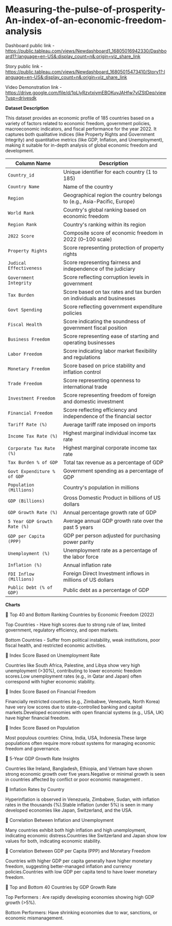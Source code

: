 # Measuring-the-pulse-of-prosperity-An-index-of-an-economic-freedom-analysis


Dashboard public link -https://public.tableau.com/views/Newdashboard1_16805016942330/Dashboard1?:language=en-US&:display_count=n&:origin=viz_share_link

Story public link -https://public.tableau.com/views/Newdashboard_16805015473410/Story1?:language=en-US&:display_count=n&:origin=viz_share_link

Video Demonstration link -https://drive.google.com/file/d/1pLlyRzvtxiymEBOKuyJAHfw7vlZStDeq/view?usp=drivesdk

**Dataset Description**

This dataset provides an economic profile of 185 countries based on a variety of factors related to economic freedom, government policies, macroeconomic indicators, and fiscal performance for the year 2022. It captures both qualitative indices (like Property Rights and Government Integrity) and quantitative metrics (like GDP, Inflation, and Unemployment), making it suitable for in-depth analysis of global economic freedom and development.

| **Column Name**              | **Description**                                                         |
| ---------------------------- | ----------------------------------------------------------------------- |
| `Country_id`                 | Unique identifier for each country (1 to 185)                           |
| `Country Name`               | Name of the country                                                     |
| `Region`                     | Geographical region the country belongs to (e.g., Asia-Pacific, Europe) |
| `World Rank`                 | Country's global ranking based on economic freedom                      |
| `Region Rank`                | Country's ranking within its region                                     |
| `2022 Score`                 | Composite score of economic freedom in 2022 (0–100 scale)               |
| `Property Rights`            | Score representing protection of property rights                        |
| `Judical Effectiveness`      | Score representing fairness and independence of the judiciary           |
| `Government Integrity`       | Score reflecting corruption levels in government                        |
| `Tax Burden`                 | Score based on tax rates and tax burden on individuals and businesses   |
| `Govt Spending`              | Score reflecting government expenditure policies                        |
| `Fiscal Health`              | Score indicating the soundness of government fiscal position            |
| `Business Freedom`           | Score representing ease of starting and operating businesses            |
| `Labor Freedom`              | Score indicating labor market flexibility and regulations               |
| `Monetary Freedom`           | Score based on price stability and inflation control                    |
| `Trade Freedom`              | Score representing openness to international trade                      |
| `Investment Freedom`         | Score representing freedom of foreign and domestic investment           |
| `Financial Freedom`          | Score reflecting efficiency and independence of the financial sector    |
| `Tariff Rate (%)`            | Average tariff rate imposed on imports                                  |
| `Income Tax Rate (%)`        | Highest marginal individual income tax rate                             |
| `Corporate Tax Rate (%)`     | Highest marginal corporate income tax rate                              |
| `Tax Burden % of GDP`        | Total tax revenue as a percentage of GDP                                |
| `Govt Expenditure % of GDP`  | Government spending as a percentage of GDP                              |
| `Population (Millions)`      | Country's population in millions                                        |
| `GDP (Billions)`             | Gross Domestic Product in billions of US dollars                        |
| `GDP Growth Rate (%)`        | Annual percentage growth rate of GDP                                    |
| `5 Year GDP Growth Rate (%)` | Average annual GDP growth rate over the past 5 years                    |
| `GDP per Capita (PPP)`       | GDP per person adjusted for purchasing power parity                     |
| `Unemployment (%)`           | Unemployment rate as a percentage of the labor force                    |
| `Inflation (%)`              | Annual inflation rate                                                   |
| `FDI Inflow (Millions)`      | Foreign Direct Investment inflows in millions of US dollars             |
| `Public Debt (% of GDP)`     | Public debt as a percentage of GDP                                      |


**Charts**

🔹 Top 40 and Bottom Ranking Countries by Economic Freedom (2022)

Top Countries - Have high scores due to strong rule of law, limited government, regulatory efficiency, and open markets.

Bottom Countries - Suffer from political instability, weak institutions, poor fiscal health, and restricted economic activities.

🔹 Index Score Based on Unemployment Rate

Countries like South Africa, Palestine, and Libya show very high unemployment (>30%), contributing to lower economic freedom scores.Low unemployment rates (e.g., in Qatar and Japan) often correspond with higher economic stability.

🔹 Index Score Based on Financial Freedom

Financially restricted countries (e.g., Zimbabwe, Venezuela, North Korea) have very low scores due to state-controlled banking and capital markets.Developed economies with open financial systems (e.g., USA, UK) have higher financial freedom.

🔹 Index Score Based on Population

Most populous countries: China, India, USA, Indonesia.These large populations often require more robust systems for managing economic freedom and governance.

🔹 5-Year GDP Growth Rate Insights

Countries like Ireland, Bangladesh, Ethiopia, and Vietnam have shown strong economic growth over five years.Negative or minimal growth is seen in countries affected by conflict or poor economic management .

🔹 Inflation Rates by Country

Hyperinflation is observed in Venezuela, Zimbabwe, Sudan, with inflation rates in the thousands (%).Stable inflation (under 5%) is seen in many developed economies like Japan, Switzerland, and the USA.

🔹 Correlation Between Inflation and Unemployment

Many countries  exhibit both high inflation and high unemployment, indicating economic distress.Countries like Switzerland and Japan show low values for both, indicating economic stability.

🔹 Correlation Between GDP per Capita (PPP) and Monetary Freedom

Countries with higher GDP per capita  generally have higher monetary freedom, suggesting better-managed inflation and currency policies.Countries with low GDP per capita  tend to have lower monetary freedom.

🔹 Top and Bottom 40 Countries by GDP Growth Rate

Top Performers : Are rapidly developing economies showing high GDP growth (>5%).

Bottom Performers: Have shrinking economies due to war, sanctions, or economic mismanagement.
